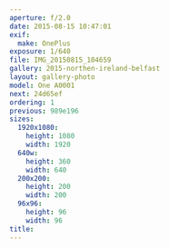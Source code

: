 ```yaml
---
aperture: f/2.0
date: 2015-08-15 10:47:01
exif:
  make: OnePlus
exposure: 1/640
file: IMG_20150815_104659
gallery: 2015-northen-ireland-belfast
layout: gallery-photo
model: One A0001
next: 24d65ef
ordering: 1
previous: 989e196
sizes:
  1920x1080:
    height: 1080
    width: 1920
  640w:
    height: 360
    width: 640
  200x200:
    height: 200
    width: 200
  96x96:
    height: 96
    width: 96
title: 
---
```

